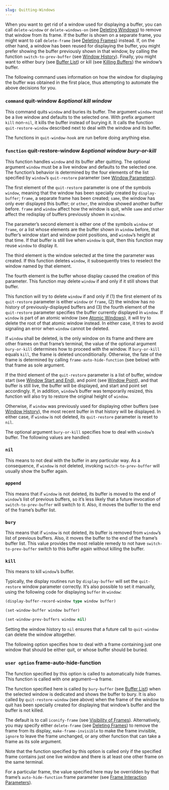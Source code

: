 ```yaml
---
slug: Quitting-Windows
---
```


When you want to get rid of a window used for displaying a buffer, you can call `delete-window` or `delete-windows-on` (see [Deleting Windows](/docs/elisp/Deleting-Windows)) to remove that window from its frame. If the buffer is shown on a separate frame, you might want to call `delete-frame` (see [Deleting Frames](/docs/elisp/Deleting-Frames)) instead. If, on the other hand, a window has been reused for displaying the buffer, you might prefer showing the buffer previously shown in that window, by calling the function `switch-to-prev-buffer` (see [Window History](/docs/elisp/Window-History)). Finally, you might want to either bury (see [Buffer List](/docs/elisp/Buffer-List)) or kill (see [Killing Buffers](/docs/elisp/Killing-Buffers)) the window’s buffer.

The following command uses information on how the window for displaying the buffer was obtained in the first place, thus attempting to automate the above decisions for you.

### <span className="tag command">`command`</span> **quit-window** *\&optional kill window*

This command quits `window` and buries its buffer. The argument `window` must be a live window and defaults to the selected one. With prefix argument `kill` non-`nil`, it kills the buffer instead of burying it. It calls the function `quit-restore-window` described next to deal with the window and its buffer.

The functions in `quit-window-hook` are run before doing anything else.

### <span className="tag function">`function`</span> **quit-restore-window** *\&optional window bury-or-kill*

This function handles `window` and its buffer after quitting. The optional argument `window` must be a live window and defaults to the selected one. The function’s behavior is determined by the four elements of the list specified by `window`’s `quit-restore` parameter (see [Window Parameters](/docs/elisp/Window-Parameters)).

The first element of the `quit-restore` parameter is one of the symbols `window`, meaning that the window has been specially created by `display-buffer`; `frame`, a separate frame has been created; `same`, the window has only ever displayed this buffer; or `other`, the window showed another buffer before. `frame` and `window` affect how the window is quit, while `same` and `other` affect the redisplay of buffers previously shown in `window`.

The parameter’s second element is either one of the symbols `window` or `frame`, or a list whose elements are the buffer shown in `window` before, that buffer’s window start and window point positions, and `window`’s height at that time. If that buffer is still live when `window` is quit, then this function may reuse `window` to display it.

The third element is the window selected at the time the parameter was created. If this function deletes `window`, it subsequently tries to reselect the window named by that element.

The fourth element is the buffer whose display caused the creation of this parameter. This function may delete `window` if and only if it still shows that buffer.

This function will try to delete `window` if and only if (1) the first element of its `quit-restore` parameter is either `window` or `frame`, (2) the window has no history of previously-displayed buffers and (3) the fourth element of the `quit-restore` parameter specifies the buffer currently displayed in `window`. If `window` is part of an atomic window (see [Atomic Windows](/docs/elisp/Atomic-Windows)), it will try to delete the root of that atomic window instead. In either case, it tries to avoid signaling an error when `window` cannot be deleted.

If `window` shall be deleted, is the only window on its frame and there are other frames on that frame’s terminal, the value of the optional argument `bury-or-kill` determines how to proceed with the window. If `bury-or-kill` equals `kill`, the frame is deleted unconditionally. Otherwise, the fate of the frame is determined by calling `frame-auto-hide-function` (see below) with that frame as sole argument.

If the third element of the `quit-restore` parameter is a list of buffer, window start (see [Window Start and End](/docs/elisp/Window-Start-and-End)), and point (see [Window Point](/docs/elisp/Window-Point)), and that buffer is still live, the buffer will be displayed, and start and point set accordingly. If, in addition, `window`’s buffer was temporarily resized, this function will also try to restore the original height of `window`.

Otherwise, if `window` was previously used for displaying other buffers (see [Window History](/docs/elisp/Window-History)), the most recent buffer in that history will be displayed. In either case, if `window` is not deleted, its `quit-restore` parameter is reset to `nil`.

The optional argument `bury-or-kill` specifies how to deal with `window`’s buffer. The following values are handled:

### `nil`

This means to not deal with the buffer in any particular way. As a consequence, if `window` is not deleted, invoking `switch-to-prev-buffer` will usually show the buffer again.

### `append`

This means that if `window` is not deleted, its buffer is moved to the end of `window`’s list of previous buffers, so it’s less likely that a future invocation of `switch-to-prev-buffer` will switch to it. Also, it moves the buffer to the end of the frame’s buffer list.

### `bury`

This means that if `window` is not deleted, its buffer is removed from `window`’s list of previous buffers. Also, it moves the buffer to the end of the frame’s buffer list. This value provides the most reliable remedy to not have `switch-to-prev-buffer` switch to this buffer again without killing the buffer.

### `kill`

This means to kill `window`’s buffer.

Typically, the display routines run by `display-buffer` will set the `quit-restore` window parameter correctly. It’s also possible to set it manually, using the following code for displaying `buffer` in `window`:

```lisp
(display-buffer-record-window type window buffer)

(set-window-buffer window buffer)

(set-window-prev-buffers window nil)
```

Setting the window history to `nil` ensures that a future call to `quit-window` can delete the window altogether.

The following option specifies how to deal with a frame containing just one window that should be either quit, or whose buffer should be buried.

### <span className="tag useroption">`user option`</span> **frame-auto-hide-function**

The function specified by this option is called to automatically hide frames. This function is called with one argument—a frame.

The function specified here is called by `bury-buffer` (see [Buffer List](/docs/elisp/Buffer-List)) when the selected window is dedicated and shows the buffer to bury. It is also called by `quit-restore-window` (see above) when the frame of the window to quit has been specially created for displaying that window’s buffer and the buffer is not killed.

The default is to call `iconify-frame` (see [Visibility of Frames](/docs/elisp/Visibility-of-Frames)). Alternatively, you may specify either `delete-frame` (see [Deleting Frames](/docs/elisp/Deleting-Frames)) to remove the frame from its display, `make-frame-invisible` to make the frame invisible, `ignore` to leave the frame unchanged, or any other function that can take a frame as its sole argument.

Note that the function specified by this option is called only if the specified frame contains just one live window and there is at least one other frame on the same terminal.

For a particular frame, the value specified here may be overridden by that frame’s `auto-hide-function` frame parameter (see [Frame Interaction Parameters](/docs/elisp/Frame-Interaction-Parameters)).
